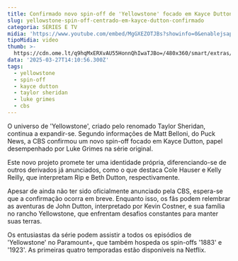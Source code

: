 ```yaml
---
title: Confirmado novo spin-off de 'Yellowstone' focado em Kayce Dutton
slug: yellowstone-spin-off-centrado-em-kayce-dutton-confirmado
categoria: SÉRIES E TV
midia: 'https://www.youtube.com/embed/MgGXEZOTJBs?showinfo=0&enablejsapi=1'
tipoMidia: video
thumb: >-
  https://cdn.ome.lt/q9hqMxERXvAU55HonnQhIwaTJBo=/480x360/smart/extras/conteudos/01_jDPrr2V.jpg
data: '2025-03-27T14:10:56.300Z'
tags:
  - yellowstone
  - spin-off
  - kayce dutton
  - taylor sheridan
  - luke grimes
  - cbs
---
```


O universo de 'Yellowstone', criado pelo renomado Taylor Sheridan, continua a expandir-se. Segundo informações de Matt Belloni, do Puck News, a CBS confirmou um novo spin-off focado em Kayce Dutton, papel desempenhado por Luke Grimes na série original. 

Este novo projeto promete ter uma identidade própria, diferenciando-se de outros derivados já anunciados, como o que destaca Cole Hauser e Kelly Reilly, que interpretam Rip e Beth Dutton, respectivamente. 

Apesar de ainda não ter sido oficialmente anunciado pela CBS, espera-se que a confirmação ocorra em breve. Enquanto isso, os fãs podem relembrar as aventuras de John Dutton, interpretado por Kevin Costner, e sua família no rancho Yellowstone, que enfrentam desafios constantes para manter suas terras. 

Os entusiastas da série podem assistir a todos os episódios de 'Yellowstone' no Paramount+, que também hospeda os spin-offs '1883' e '1923'. As primeiras quatro temporadas estão disponíveis na Netflix.

